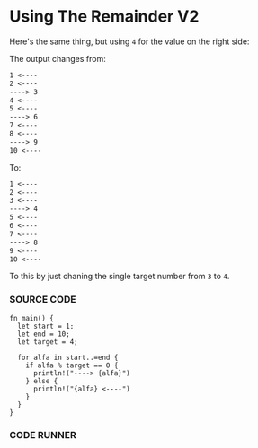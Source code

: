 # Using The Remainder V2

Here's the same thing, but using `4` for
the value on the right side:

The output changes from:

```txt
1 <----
2 <----
----> 3
4 <----
5 <----
----> 6
7 <----
8 <----
----> 9
10 <----
```

To:

```txt
1 <----
2 <----
3 <----
----> 4
5 <----
6 <----
7 <----
----> 8
9 <----
10 <----
```

To this by just chaning the single target number
from `3` to `4`.

### SOURCE CODE

```rust,noplayground EXAMPLE1
fn main() {
  let start = 1;
  let end = 10;
  let target = 4;

  for alfa in start..=end {
    if alfa % target == 0 {
      println!("----> {alfa}")
    } else {
      println!("{alfa} <----")
    }
  }
}
```

### CODE RUNNER

```rust, editable, CODE1

```
